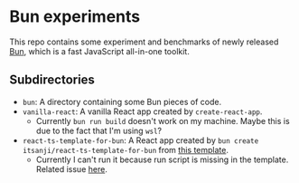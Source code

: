 # Bun experiments

This repo contains some experiment and benchmarks of newly released
[Bun](https://bun.sh/), which is a fast JavaScript all-in-one toolkit.

## Subdirectories

- `bun`: A directory containing some Bun pieces of code.
- `vanilla-react`: A vanilla React app created by `create-react-app`.
  - Currently `bun run build` doesn't work on my machine. Maybe this is due to
    the fact that I'm using `wsl`?
- `react-ts-template-for-bun`: A React app created by 
  `bun create itsanji/react-ts-template-for-bun` from
  [this template](https://github.com/itsanji/react-ts-template-for-bun).
  - Currently I can't run it because run script is missing in the template.
    Related issue [here](https://github.com/itsanji/react-ts-template-for-bun/issues/1).
